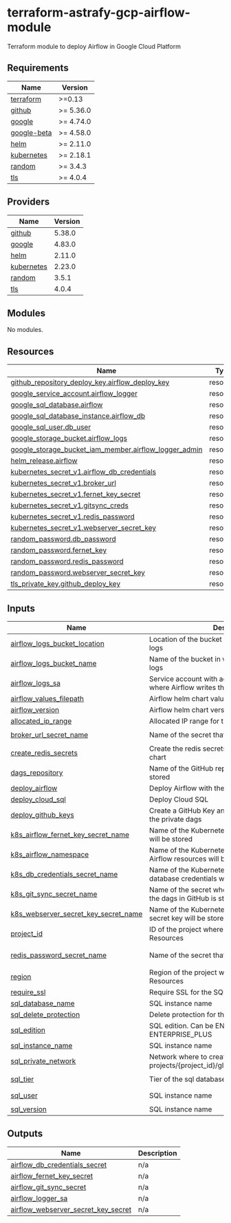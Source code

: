 # terraform-astrafy-gcp-airflow-module
Terraform module to deploy Airflow in Google Cloud Platform

<!-- BEGIN_TF_DOCS -->
## Requirements

| Name | Version |
|------|---------|
| <a name="requirement_terraform"></a> [terraform](#requirement\_terraform) | >=0.13 |
| <a name="requirement_github"></a> [github](#requirement\_github) | >= 5.36.0 |
| <a name="requirement_google"></a> [google](#requirement\_google) | >= 4.74.0 |
| <a name="requirement_google-beta"></a> [google-beta](#requirement\_google-beta) | >= 4.58.0 |
| <a name="requirement_helm"></a> [helm](#requirement\_helm) | >= 2.11.0 |
| <a name="requirement_kubernetes"></a> [kubernetes](#requirement\_kubernetes) | >= 2.18.1 |
| <a name="requirement_random"></a> [random](#requirement\_random) | >= 3.4.3 |
| <a name="requirement_tls"></a> [tls](#requirement\_tls) | >= 4.0.4 |

## Providers

| Name | Version |
|------|---------|
| <a name="provider_github"></a> [github](#provider\_github) | 5.38.0 |
| <a name="provider_google"></a> [google](#provider\_google) | 4.83.0 |
| <a name="provider_helm"></a> [helm](#provider\_helm) | 2.11.0 |
| <a name="provider_kubernetes"></a> [kubernetes](#provider\_kubernetes) | 2.23.0 |
| <a name="provider_random"></a> [random](#provider\_random) | 3.5.1 |
| <a name="provider_tls"></a> [tls](#provider\_tls) | 4.0.4 |

## Modules

No modules.

## Resources

| Name | Type |
|------|------|
| [github_repository_deploy_key.airflow_deploy_key](https://registry.terraform.io/providers/integrations/github/latest/docs/resources/repository_deploy_key) | resource |
| [google_service_account.airflow_logger](https://registry.terraform.io/providers/hashicorp/google/latest/docs/resources/service_account) | resource |
| [google_sql_database.airflow](https://registry.terraform.io/providers/hashicorp/google/latest/docs/resources/sql_database) | resource |
| [google_sql_database_instance.airflow_db](https://registry.terraform.io/providers/hashicorp/google/latest/docs/resources/sql_database_instance) | resource |
| [google_sql_user.db_user](https://registry.terraform.io/providers/hashicorp/google/latest/docs/resources/sql_user) | resource |
| [google_storage_bucket.airflow_logs](https://registry.terraform.io/providers/hashicorp/google/latest/docs/resources/storage_bucket) | resource |
| [google_storage_bucket_iam_member.airflow_logger_admin](https://registry.terraform.io/providers/hashicorp/google/latest/docs/resources/storage_bucket_iam_member) | resource |
| [helm_release.airflow](https://registry.terraform.io/providers/hashicorp/helm/latest/docs/resources/release) | resource |
| [kubernetes_secret_v1.airflow_db_credentials](https://registry.terraform.io/providers/hashicorp/kubernetes/latest/docs/resources/secret_v1) | resource |
| [kubernetes_secret_v1.broker_url](https://registry.terraform.io/providers/hashicorp/kubernetes/latest/docs/resources/secret_v1) | resource |
| [kubernetes_secret_v1.fernet_key_secret](https://registry.terraform.io/providers/hashicorp/kubernetes/latest/docs/resources/secret_v1) | resource |
| [kubernetes_secret_v1.gitsync_creds](https://registry.terraform.io/providers/hashicorp/kubernetes/latest/docs/resources/secret_v1) | resource |
| [kubernetes_secret_v1.redis_password](https://registry.terraform.io/providers/hashicorp/kubernetes/latest/docs/resources/secret_v1) | resource |
| [kubernetes_secret_v1.webserver_secret_key](https://registry.terraform.io/providers/hashicorp/kubernetes/latest/docs/resources/secret_v1) | resource |
| [random_password.db_password](https://registry.terraform.io/providers/hashicorp/random/latest/docs/resources/password) | resource |
| [random_password.fernet_key](https://registry.terraform.io/providers/hashicorp/random/latest/docs/resources/password) | resource |
| [random_password.redis_password](https://registry.terraform.io/providers/hashicorp/random/latest/docs/resources/password) | resource |
| [random_password.webserver_secret_key](https://registry.terraform.io/providers/hashicorp/random/latest/docs/resources/password) | resource |
| [tls_private_key.github_deploy_key](https://registry.terraform.io/providers/hashicorp/tls/latest/docs/resources/private_key) | resource |

## Inputs

| Name | Description | Type | Default | Required |
|------|-------------|------|---------|:--------:|
| <a name="input_airflow_logs_bucket_location"></a> [airflow\_logs\_bucket\_location](#input\_airflow\_logs\_bucket\_location) | Location of the bucket in which to store the Airflow logs | `string` | `"EU"` | no |
| <a name="input_airflow_logs_bucket_name"></a> [airflow\_logs\_bucket\_name](#input\_airflow\_logs\_bucket\_name) | Name of the bucket in which to store the Airflow logs | `string` | `null` | no |
| <a name="input_airflow_logs_sa"></a> [airflow\_logs\_sa](#input\_airflow\_logs\_sa) | Service account with admin access to the bucket where Airflow writes the logs | `string` | `null` | no |
| <a name="input_airflow_values_filepath"></a> [airflow\_values\_filepath](#input\_airflow\_values\_filepath) | Airflow helm chart values file path | `string` | `null` | no |
| <a name="input_airflow_version"></a> [airflow\_version](#input\_airflow\_version) | Airflow helm chart version | `string` | `"1.10.0"` | no |
| <a name="input_allocated_ip_range"></a> [allocated\_ip\_range](#input\_allocated\_ip\_range) | Allocated IP range for the SQL instance | `string` | `null` | no |
| <a name="input_broker_url_secret_name"></a> [broker\_url\_secret\_name](#input\_broker\_url\_secret\_name) | Name of the secret that stores the redis password | `string` | `"airflow-broker-url"` | no |
| <a name="input_create_redis_secrets"></a> [create\_redis\_secrets](#input\_create\_redis\_secrets) | Create the redis secrets to be used by the helm chart | `bool` | `true` | no |
| <a name="input_dags_repository"></a> [dags\_repository](#input\_dags\_repository) | Name of the GitHub repository where the DAGs are stored | `string` | n/a | yes |
| <a name="input_deploy_airflow"></a> [deploy\_airflow](#input\_deploy\_airflow) | Deploy Airflow with the helm chart | `bool` | `false` | no |
| <a name="input_deploy_cloud_sql"></a> [deploy\_cloud\_sql](#input\_deploy\_cloud\_sql) | Deploy Cloud SQL | `bool` | `true` | no |
| <a name="input_deploy_github_keys"></a> [deploy\_github\_keys](#input\_deploy\_github\_keys) | Create a GitHub Key and a secret in k8s to access the private dags | `bool` | `true` | no |
| <a name="input_k8s_airflow_fernet_key_secret_name"></a> [k8s\_airflow\_fernet\_key\_secret\_name](#input\_k8s\_airflow\_fernet\_key\_secret\_name) | Name of the Kubernetes secret where fernet key will be stored | `string` | `"fernet-key"` | no |
| <a name="input_k8s_airflow_namespace"></a> [k8s\_airflow\_namespace](#input\_k8s\_airflow\_namespace) | Name of the Kubernetes namespace where the Airflow resources will be deployed | `string` | n/a | yes |
| <a name="input_k8s_db_credentials_secret_name"></a> [k8s\_db\_credentials\_secret\_name](#input\_k8s\_db\_credentials\_secret\_name) | Name of the Kubernetes secret where the database credentials will be stored | `string` | `"airflow-db-credentials"` | no |
| <a name="input_k8s_git_sync_secret_name"></a> [k8s\_git\_sync\_secret\_name](#input\_k8s\_git\_sync\_secret\_name) | Name of the secret where the token to syncronize the dags in GitHub is stored | `string` | `"gitsync-creds"` | no |
| <a name="input_k8s_webserver_secret_key_secret_name"></a> [k8s\_webserver\_secret\_key\_secret\_name](#input\_k8s\_webserver\_secret\_key\_secret\_name) | Name of the Kubernetes secret where webserver secret key will be stored | `string` | `"webserver-secret-key"` | no |
| <a name="input_project_id"></a> [project\_id](#input\_project\_id) | ID of the project where to create the Airflow Resources | `string` | n/a | yes |
| <a name="input_redis_password_secret_name"></a> [redis\_password\_secret\_name](#input\_redis\_password\_secret\_name) | Name of the secret that stores the redis password | `string` | `"airflow-redis-password"` | no |
| <a name="input_region"></a> [region](#input\_region) | Region of the project where to create the Airflow Resources | `string` | n/a | yes |
| <a name="input_require_ssl"></a> [require\_ssl](#input\_require\_ssl) | Require SSL for the SQL instance | `bool` | `false` | no |
| <a name="input_sql_database_name"></a> [sql\_database\_name](#input\_sql\_database\_name) | SQL instance name | `string` | `"airflow"` | no |
| <a name="input_sql_delete_protection"></a> [sql\_delete\_protection](#input\_sql\_delete\_protection) | Delete protection for the SQL instance | `bool` | `true` | no |
| <a name="input_sql_edition"></a> [sql\_edition](#input\_sql\_edition) | SQL edition. Can be ENTERPRISE or ENTERPRISE\_PLUS | `string` | `"ENTERPRISE"` | no |
| <a name="input_sql_instance_name"></a> [sql\_instance\_name](#input\_sql\_instance\_name) | SQL instance name | `string` | `"airflow-db"` | no |
| <a name="input_sql_private_network"></a> [sql\_private\_network](#input\_sql\_private\_network) | Network where to create the SQL instance. Format projects/{project\_id}/global/networks/{network\_id}. | `string` | `null` | no |
| <a name="input_sql_tier"></a> [sql\_tier](#input\_sql\_tier) | Tier of the sql database | `string` | `"db-custom-1-3840"` | no |
| <a name="input_sql_user"></a> [sql\_user](#input\_sql\_user) | SQL instance name | `string` | `"airflow-root"` | no |
| <a name="input_sql_version"></a> [sql\_version](#input\_sql\_version) | SQL instance name | `string` | `"POSTGRES_15"` | no |

## Outputs

| Name | Description |
|------|-------------|
| <a name="output_airflow_db_credentials_secret"></a> [airflow\_db\_credentials\_secret](#output\_airflow\_db\_credentials\_secret) | n/a |
| <a name="output_airflow_fernet_key_secret"></a> [airflow\_fernet\_key\_secret](#output\_airflow\_fernet\_key\_secret) | n/a |
| <a name="output_airflow_git_sync_secret"></a> [airflow\_git\_sync\_secret](#output\_airflow\_git\_sync\_secret) | n/a |
| <a name="output_airflow_logger_sa"></a> [airflow\_logger\_sa](#output\_airflow\_logger\_sa) | n/a |
| <a name="output_airflow_webserver_secret_key_secret"></a> [airflow\_webserver\_secret\_key\_secret](#output\_airflow\_webserver\_secret\_key\_secret) | n/a |
<!-- END_TF_DOCS -->
